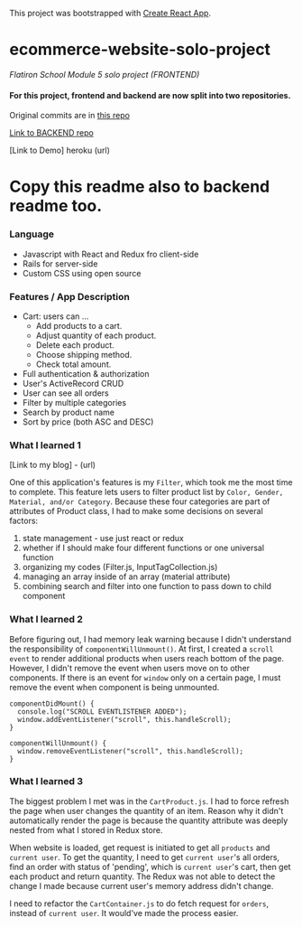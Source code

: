 This project was bootstrapped with [Create React App](https://github.com/facebook/create-react-app).

# ecommerce-website-solo-project

_Flatiron School Module 5 solo project (FRONTEND)_

#### For this project, frontend and backend are now split into two repositories.

Original commits are in [this repo](https://github.com/stomg7969/ecommerce-website-solo-project)

[Link to BACKEND repo](https://github.com/stomg7969/ecommerce-solo-project-backend)

[Link to Demo] heroku (url)

# Copy this readme also to backend readme too.

### Language

- Javascript with React and Redux fro client-side
- Rails for server-side
- Custom CSS using open source

### Features / App Description

- Cart: users can ...
  - Add products to a cart.
  - Adjust quantity of each product.
  - Delete each product.
  - Choose shipping method.
  - Check total amount.
- Full authentication & authorization
- User's ActiveRecord CRUD
- User can see all orders
- Filter by multiple categories
- Search by product name
- Sort by price (both ASC and DESC)

### What I learned 1

[Link to my blog] - (url)

One of this application's features is my `Filter`, which took me the most time to complete. This feature lets users to filter product list by `Color, Gender, Material, and/or Category`. Because these four categories are part of attributes of Product class, I had to make some decisions on several factors:

1. state management - use just react or redux
2. whether if I should make four different functions or one universal function
3. organizing my codes (Filter.js, InputTagCollection.js)
4. managing an array inside of an array (material attribute)
5. combining search and filter into one function to pass down to child component

### What I learned 2

Before figuring out, I had memory leak warning because I didn't understand the responsibility of `componentWillUnmount()`.
At first, I created a `scroll event` to render additional products when users reach bottom of the page. However, I didn't remove the event when users move on to other components. If there is an event for `window` only on a certain page, I must remove the event when component is being unmounted.

```
componentDidMount() {
  console.log("SCROLL EVENTLISTENER ADDED");
  window.addEventListener("scroll", this.handleScroll);
}

componentWillUnmount() {
  window.removeEventListener("scroll", this.handleScroll);
}
```

### What I learned 3

The biggest problem I met was in the `CartProduct.js`. I had to force refresh the page when user changes the quantity of an item. Reason why it didn't automatically render the page is because the quantity attribute was deeply nested from what I stored in Redux store.

When website is loaded, get request is initiated to get all `products` and `current user`. To get the quantity, I need to get `current user`'s all orders, find an order with status of 'pending', which is `current user`'s cart, then get each product and return quantity. The Redux was not able to detect the change I made because current user's memory address didn't change.

I need to refactor the `CartContainer.js` to do fetch request for `orders`, instead of `current user`. It would've made the process easier.
